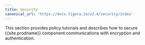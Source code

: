 ```yaml
---
title: Security
canonical_url: 'https://docs.tigera.io/v2.4/security/index'
---
```


This section provides policy tutorials and describes how to secure {{site.prodname}} component
communications with encryption and authentication.
